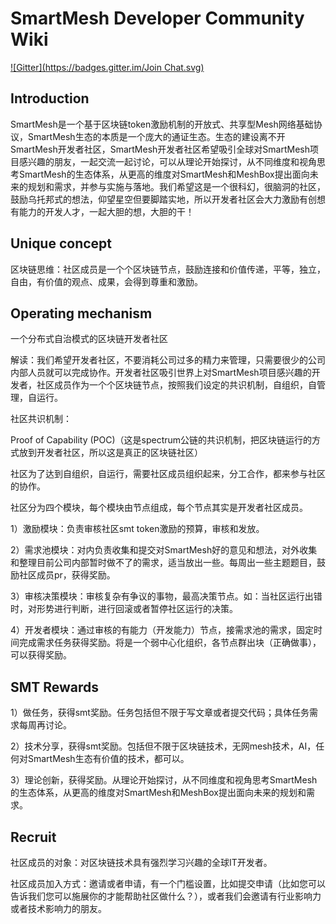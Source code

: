 # SmartMesh Developer Community Wiki
[![Gitter](https://badges.gitter.im/Join Chat.svg)](https://gitter.im/SmartMesh-Developer-Community/Lobby)

## Introduction
SmartMesh是一个基于区块链token激励机制的开放式、共享型Mesh网络基础协议，SmartMesh生态的本质是一个庞大的通证生态。生态的建设离不开SmartMesh开发者社区，SmartMesh开发者社区希望吸引全球对SmartMesh项目感兴趣的朋友，一起交流一起讨论，可以从理论开始探讨，从不同维度和视角思考SmartMesh的生态体系，从更高的维度对SmartMesh和MeshBox提出面向未来的规划和需求，并参与实施与落地。我们希望这是一个很科幻，很脑洞的社区，鼓励乌托邦式的想法，仰望星空但要脚踏实地，所以开发者社区会大力激励有创想有能力的开发人才，一起大胆的想，大胆的干！

## Unique concept
区块链思维：社区成员是一个个区块链节点，鼓励连接和价值传递，平等，独立，自由，有价值的观点、成果，会得到尊重和激励。

## Operating mechanism
一个分布式自治模式的区块链开发者社区

解读：我们希望开发者社区，不要消耗公司过多的精力来管理，只需要很少的公司内部人员就可以完成协作。开发者社区吸引世界上对SmartMesh项目感兴趣的开发者，社区成员作为一个个区块链节点，按照我们设定的共识机制，自组织，自管理，自运行。

社区共识机制：

Proof of Capability (POC)（这是spectrum公链的共识机制，把区块链运行的方式放到开发者社区，所以这是真正的区块链社区）

社区为了达到自组织，自运行，需要社区成员组织起来，分工合作，都来参与社区的协作。

社区分为四个模块，每个模块由节点组成，每个节点其实是开发者社区成员。

1）激励模块：负责审核社区smt token激励的预算，审核和发放。

2）需求池模块：对内负责收集和提交对SmartMesh好的意见和想法，对外收集和整理目前公司内部暂时做不了的需求，适当放出一些。每周出一些主题题目，鼓励社区成员pr，获得奖励。

3）审核决策模块：审核复杂有争议的事物，最高决策节点。如：当社区运行出错时，对形势进行判断，进行回滚或者暂停社区运行的决策。

4）开发者模块：通过审核的有能力（开发能力）节点，接需求池的需求，固定时间完成需求任务获得奖励。将是一个弱中心化组织，各节点群出块（正确做事），可以获得奖励。

## SMT Rewards
1）做任务，获得smt奖励。任务包括但不限于写文章或者提交代码；具体任务需求每周再讨论。

2）技术分享，获得smt奖励。包括但不限于区块链技术，无网mesh技术，AI，任何对SmartMesh生态有价值的技术，都可以。

3）理论创新，获得奖励。从理论开始探讨，从不同维度和视角思考SmartMesh的生态体系，从更高的维度对SmartMesh和MeshBox提出面向未来的规划和需求。

## Recruit
社区成员的对象：对区块链技术具有强烈学习兴趣的全球IT开发者。

社区成员加入方式：邀请或者申请，有一个门槛设置，比如提交申请（比如您可以告诉我们您可以施展你的才能帮助社区做什么？），或者我们会邀请有行业影响力或者技术影响力的朋友。



